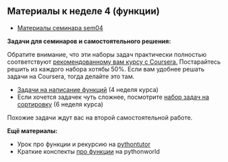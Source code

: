 ## Материалы к неделе 4 (функции)

* [Материалы семинара sem04](https://github.com/hse-econ-data-science/dap_2021_spring/tree/main/sem04_functions)

__Задачи для семинаров и самостоятельного решения:__ 

Обратите внимание, что эти наборы задач практически полностью соответствуют [рекомендованному вам курсу с Coursera.](https://www.coursera.org/learn/python-osnovy-programmirovaniya#syllabus) Постарайтесь решить из каждого набора хотябы 50%. Если вам удобнее решать задачи на Coursera, тогда делайте это там.  

* [Задачи на написание функций](https://official.contest.yandex.ru/contest/24446/enter/) (4 неделя курса)
* Если хочется задачек чуть сложнее, посмотрите [набор задач на сортировку](https://official.contest.yandex.ru/contest/24448/enter/) (6 неделя курса)

Похожие задачи ждут вас на второй самостоятельной работе. 

__Ещё материалы:__ 

* Урок про функции и рекурсию на [pythontutor](http://pythontutor.ru/lessons/functions/)
* Краткие конспекты [про функции](https://pythonworld.ru/tipy-dannyx-v-python/vse-o-funkciyax-i-ix-argumentax.html) на pythonworld
